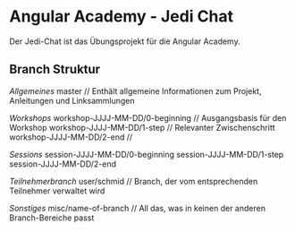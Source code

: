 # Angular Academy - Jedi Chat

Der Jedi-Chat ist das Übungsprojekt für die Angular Academy.

## Branch Struktur

*Allgemeines*
master // Enthält allgemeine Informationen zum Projekt, Anleitungen und Linksammlungen

*Workshops*
workshop-JJJJ-MM-DD/0-beginning // Ausgangsbasis für den Workshop
workshop-JJJJ-MM-DD/1-step // Relevanter Zwischenschritt
workshop-JJJJ-MM-DD/2-end // 

*Sessions*
session-JJJJ-MM-DD/0-beginning
session-JJJJ-MM-DD/1-step
session-JJJJ-MM-DD/2-end

*Teilnehmerbranch*
user/schmid // Branch, der vom entsprechenden Teilnehmer verwaltet wird

*Sonstiges*
misc/name-of-branch // All das, was in keinen der anderen Branch-Bereiche passt
